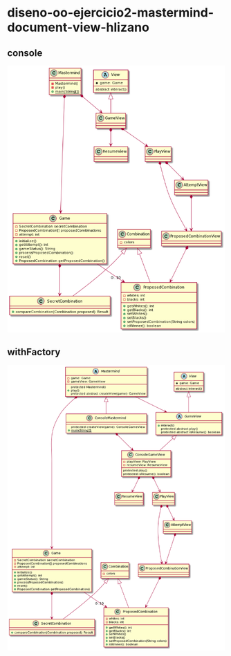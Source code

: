 # diseno-oo-ejercicio2-mastermind-document-view-hlizano
## console
![](console/diagrama.png)

## withFactory
![](withFactory/diagrama.png)
